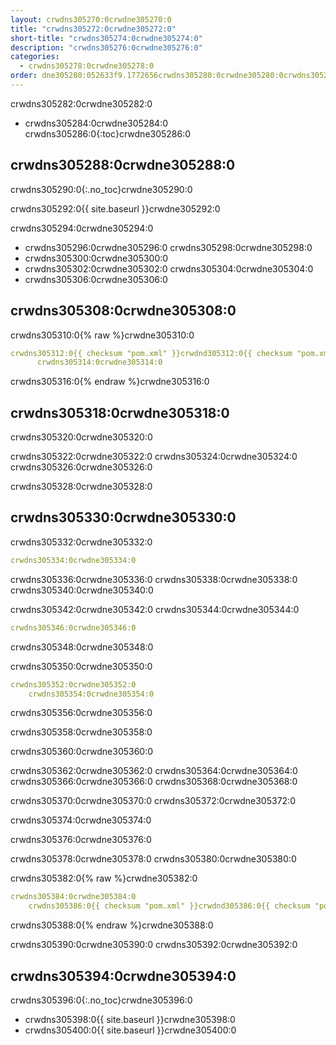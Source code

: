 ```yaml
---
layout: crwdns305270:0crwdne305270:0
title: "crwdns305272:0crwdne305272:0"
short-title: "crwdns305274:0crwdne305274:0"
description: "crwdns305276:0crwdne305276:0"
categories:
  - crwdns305278:0crwdne305278:0
order: dne305280:052633f9.1772656crwdns305280:0crwdne305280:0crwdns305280:0crwdne305280:0
---
```


crwdns305282:0crwdne305282:0

* crwdns305284:0crwdne305284:0
crwdns305286:0{:toc}crwdne305286:0

## crwdns305288:0crwdne305288:0
crwdns305290:0{:.no_toc}crwdne305290:0

crwdns305292:0{{ site.baseurl }}crwdne305292:0

crwdns305294:0crwdne305294:0

* crwdns305296:0crwdne305296:0 crwdns305298:0crwdne305298:0
* crwdns305300:0crwdne305300:0
* crwdns305302:0crwdne305302:0 crwdns305304:0crwdne305304:0
* crwdns305306:0crwdne305306:0


## crwdns305308:0crwdne305308:0

crwdns305310:0{% raw %}crwdne305310:0
```yaml
crwdns305312:0{{ checksum "pom.xml" }}crwdnd305312:0{{ checksum "pom.xml" }}crwdne305312:0 
      crwdns305314:0crwdne305314:0    
```
crwdns305316:0{% endraw %}crwdne305316:0

## crwdns305318:0crwdne305318:0

crwdns305320:0crwdne305320:0

crwdns305322:0crwdne305322:0 crwdns305324:0crwdne305324:0 crwdns305326:0crwdne305326:0

crwdns305328:0crwdne305328:0

## crwdns305330:0crwdne305330:0

crwdns305332:0crwdne305332:0

```yaml
crwdns305334:0crwdne305334:0
```

crwdns305336:0crwdne305336:0 crwdns305338:0crwdne305338:0 crwdns305340:0crwdne305340:0

crwdns305342:0crwdne305342:0 crwdns305344:0crwdne305344:0

```yaml
crwdns305346:0crwdne305346:0
```

crwdns305348:0crwdne305348:0

crwdns305350:0crwdne305350:0

```yaml
crwdns305352:0crwdne305352:0
    crwdns305354:0crwdne305354:0
```

crwdns305356:0crwdne305356:0

crwdns305358:0crwdne305358:0

crwdns305360:0crwdne305360:0

crwdns305362:0crwdne305362:0 crwdns305364:0crwdne305364:0 crwdns305366:0crwdne305366:0 crwdns305368:0crwdne305368:0

<div class="alert alert-info" role="alert">
  crwdns305370:0crwdne305370:0 crwdns305372:0crwdne305372:0
</div>

crwdns305374:0crwdne305374:0

crwdns305376:0crwdne305376:0

crwdns305378:0crwdne305378:0 crwdns305380:0crwdne305380:0

crwdns305382:0{% raw %}crwdne305382:0
```yaml
crwdns305384:0crwdne305384:0
    crwdns305386:0{{ checksum "pom.xml" }}crwdnd305386:0{{ checksum "pom.xml" }}crwdne305386:0
```
crwdns305388:0{% endraw %}crwdne305388:0

crwdns305390:0crwdne305390:0 crwdns305392:0crwdne305392:0

## crwdns305394:0crwdne305394:0
crwdns305396:0{:.no_toc}crwdne305396:0

- crwdns305398:0{{ site.baseurl }}crwdne305398:0
- crwdns305400:0{{ site.baseurl }}crwdne305400:0
